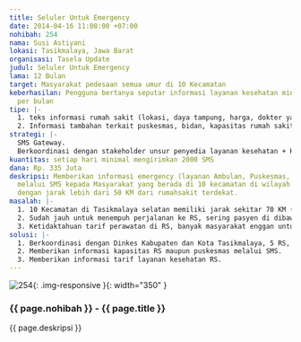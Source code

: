 ```yaml
---
title: Seluler Untuk Emergency
date: 2014-04-16 11:08:00 +07:00
nohibah: 254
nama: Susi Astiyani
lokasi: Tasikmalaya, Jawa Barat
organisasi: Tasela Update
judul: Seluler Untuk Emergency
lama: 12 Bulan
target: Masyarakat pedesaan semua umur di 10 Kecamatan
keberhasilan: Pengguna bertanya seputar informasi layanan kesehatan minimal 1000 orang
  per bulan
tipe: |-
  1. teks informasi rumah sakit (lokasi, daya tampung, harga, dokter yang menangani)
  2. Informasi tambahan terkait puskesmas, bidan, kapasitas rumah sakit, referensi rujukan dokter, apotik, lab, ambulan, dsb
strategi: |-
  SMS Gateway.
  Berkoordinasi dengan stakeholder unsur penyedia layanan kesehatan + Koordinasi input data nomor selular dengan pengguna sampai level RT, PKK, Kumpulan Pengajian, Karangtaruna dsb = SMS Gateway
kuantitas: setiap hari minimal mengirimkan 2000 SMS
dana: Rp. 335 Juta
deskripsi: Memberikan informasi emergency (layanan Ambulan, Puskesmas, Rumahsakit)
  melalui SMS kepada Masyarakat yang berada di 10 kecamatan di wilayah Kabupaten Tasikmalaya
  dengan jarak lebih dari 50 KM dari rumahsakit terdekat.
masalah: |-
  1. 10 Kecamatan di Tasikmalaya selatan memiliki jarak sekitar 70 KM (5 Jam perjalanan disebabkan jalan rusak) ke RS terdekat sehingga minim informasi terkait layanan kesehatan di RS maupun puskesmas
  2. Sudah jauh untuk menempuh perjalanan ke RS, sering pasyen di dibawa pulang kembali dikarenakan penuh
  3. Ketidaktahuan tarif perawatan di RS, banyak masyarakat enggan untuk berobat.
solusi: |-
  1. Berkoordinasi dengan Dinkes Kabupaten dan Kota Tasikmalaya, 5 RS, puskesmas, Bidan dalam pelayanan kesehatan dengan menginformasikan kepada Masyarakat ke tingkat satuan Rukun Tetangga, PKK dan Karangtaruna berupa SMS Gateway
  2. Memberikan informasi kapasitas RS maupun puskesmas melalui SMS.
  3. Memberikan informasi tarif layanan kesehatan RS.
---
```


![254](/static/img/hibahcms/254.png){: .img-responsive }{: width="350" }

### {{ page.nohibah }} - {{ page.title }}

{{ page.deskripsi }}

